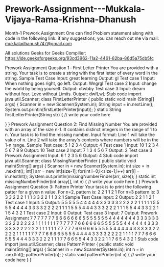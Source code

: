 # Prework-Assignment---Mukkala-Vijaya-Rama-Krishna-Dhanush
Month-1 Prework Assignment
One can find Problem statement along with code in the following link.
if any suggestions, you can reach out me via mail: mukkaladhanush747@gmail.com

All solutions Geeks for Geeks Compilier: https://ide.geeksforgeeks.org/93cd3962-11a2-4461-82ba-86d5a75db5fc

Prework Assignment
Question 1 : First Letter Printer
You are provided with a string.
Your task is to create a string with the first letter of every word in the string.
Sample Test Case
Input:
great learning
Output:
gl
Test case 1
Input:
When nothing goes right, go left.
Output:
Wngrgl
Test case 2
Input:
change the world by being yourself.
Output:
ctwbby
Test case 3
Input:
dream without fear. Love without Limits.
Output:
dwfLwL
Stub code
import java.util.Scanner;
class FirstLetterPrinter {
public static void main (String[] args) {
 Scanner in = new Scanner(System.in);
 String input = in.nextLine();
System.out.println(firstLetterPrinter(input));
}
static String firstLetterPrinter(String str) {
 // write your code here

 }
}
Prework Assignment
Question 2: Find Missing Number
You are provided with an array of the size n-1. It contains distinct integers in the range of 1 to n.
Your task is to find the missing number.
Input format:
Line 1 will take the value of n.
Line 2 will take the array's contents where numbers will be in the 1-n range.
Sample Test case:
5
1 2 3 4
Output:
4
Test case 1
Input:
10
1
2
3
4
5
6
7
8
9
Output:
10
Test case 2
Input:
7
1
3
4
5
6
7
Output:
2
Test case 3
Prework Assignment
Input:
6
1
2
3
5
6
Output:
4
Stub code
import java.util.Scanner;
class MissingNumberFinder {
 public static void main(String[] args) {
 Scanner in = new Scanner(System.in);
 int size = in .nextInt();
 int[] arr = new int[size-1];
 for(int i=0;i<size-1;i++)
 arr[i] = in.nextInt();
 System.out.println(missingNumberFinder(arr, size));
 }
 static int missingNumberFinder(int array[], int n) {
 // write your code here
 }
}
Prework Assignment
Question 3: Pattern Printer
Your task is to print the following patter for a given n value.
For n=2,
pattern is:
2 2 1 1
2 1
For n=3
pattern is:
3 3 3 2 2 2 1 1 1
3 3 2 2 1 1
3 2 1
Sample Test Case
Input:
2
Output:
2 2 1 1
2 1
Test case 1
Input:
5
Output:
5 5 5 5 5 4 4 4 4 4 3 3 3 3 3 2 2 2 2 2 1 1 1 1 1
5 5 5 5 4 4 4 4 3 3 3 3 2 2 2 2 1 1 1 1
5 5 5 4 4 4 3 3 3 2 2 2 1 1 1
5 5 4 4 3 3 2 2 1 1
5 4 3 2 1
Test case 2
Input:
0
Output:
Test case 3
Input:
7
Output:
Prework Assignment
7 7 7 7 7 7 7 6 6 6 6 6 6 6 5 5 5 5 5 5 5 4 4 4 4 4 4 4 3 3 3 3 3 3 3 2 2 2 2 2 2 2 1 1 1 1 1 1 1
7 7 7 7 7 7 6 6 6 6 6 6 5 5 5 5 5 5 4 4 4 4 4 4 3 3 3 3 3 3 2 2 2 2 2 2 1 1 1 1 1 1
7 7 7 7 7 6 6 6 6 6 5 5 5 5 5 4 4 4 4 4 3 3 3 3 3 2 2 2 2 2 1 1 1 1 1
7 7 7 7 6 6 6 6 5 5 5 5 4 4 4 4 3 3 3 3 2 2 2 2 1 1 1 1
7 7 7 6 6 6 5 5 5 4 4 4 3 3 3 2 2 2 1 1 1
7 7 6 6 5 5 4 4 3 3 2 2 1 1
7 6 5 4 3 2 1
Stub code
import java.util.Scanner;
class PatternPrinter {
 public static void main(String[] args) {
 Scanner in = new Scanner(System.in);
 int n = in .nextInt();
 patternPrinter(n);
 }
 static void patternPrinter(int n) {
 // write your code here
 }
}
